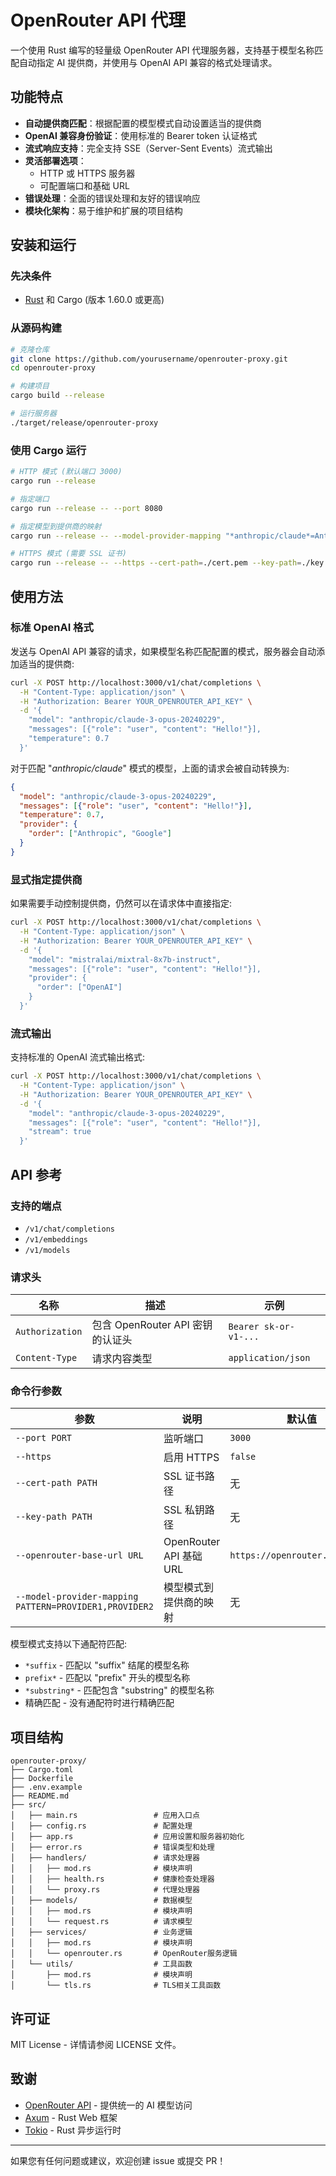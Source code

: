 # OpenRouter API 代理

一个使用 Rust 编写的轻量级 OpenRouter API 代理服务器，支持基于模型名称匹配自动指定 AI 提供商，并使用与 OpenAI API 兼容的格式处理请求。

## 功能特点

- **自动提供商匹配**：根据配置的模型模式自动设置适当的提供商
- **OpenAI 兼容身份验证**：使用标准的 Bearer token 认证格式
- **流式响应支持**：完全支持 SSE（Server-Sent Events）流式输出
- **灵活部署选项**：
  - HTTP 或 HTTPS 服务器
  - 可配置端口和基础 URL
- **错误处理**：全面的错误处理和友好的错误响应
- **模块化架构**：易于维护和扩展的项目结构

## 安装和运行

### 先决条件

- [Rust](https://www.rust-lang.org/tools/install) 和 Cargo (版本 1.60.0 或更高)

### 从源码构建

```bash
# 克隆仓库
git clone https://github.com/yourusername/openrouter-proxy.git
cd openrouter-proxy

# 构建项目
cargo build --release

# 运行服务器
./target/release/openrouter-proxy
```

### 使用 Cargo 运行

```bash
# HTTP 模式 (默认端口 3000)
cargo run --release

# 指定端口
cargo run --release -- --port 8080

# 指定模型到提供商的映射
cargo run --release -- --model-provider-mapping "*anthropic/claude*=Anthropic,Google" --model-provider-mapping "gpt-4=OpenAI"

# HTTPS 模式 (需要 SSL 证书)
cargo run --release -- --https --cert-path=./cert.pem --key-path=./key.pem
```

## 使用方法

### 标准 OpenAI 格式

发送与 OpenAI API 兼容的请求，如果模型名称匹配配置的模式，服务器会自动添加适当的提供商:

```bash
curl -X POST http://localhost:3000/v1/chat/completions \
  -H "Content-Type: application/json" \
  -H "Authorization: Bearer YOUR_OPENROUTER_API_KEY" \
  -d '{
    "model": "anthropic/claude-3-opus-20240229",
    "messages": [{"role": "user", "content": "Hello!"}],
    "temperature": 0.7
  }'
```

对于匹配 "*anthropic/claude*" 模式的模型，上面的请求会被自动转换为:

```json
{
  "model": "anthropic/claude-3-opus-20240229",
  "messages": [{"role": "user", "content": "Hello!"}],
  "temperature": 0.7,
  "provider": {
    "order": ["Anthropic", "Google"]
  }
}
```

### 显式指定提供商

如果需要手动控制提供商，仍然可以在请求体中直接指定:

```bash
curl -X POST http://localhost:3000/v1/chat/completions \
  -H "Content-Type: application/json" \
  -H "Authorization: Bearer YOUR_OPENROUTER_API_KEY" \
  -d '{
    "model": "mistralai/mixtral-8x7b-instruct",
    "messages": [{"role": "user", "content": "Hello!"}],
    "provider": {
      "order": ["OpenAI"]
    }
  }'
```

### 流式输出

支持标准的 OpenAI 流式输出格式:

```bash
curl -X POST http://localhost:3000/v1/chat/completions \
  -H "Content-Type: application/json" \
  -H "Authorization: Bearer YOUR_OPENROUTER_API_KEY" \
  -d '{
    "model": "anthropic/claude-3-opus-20240229",
    "messages": [{"role": "user", "content": "Hello!"}],
    "stream": true
  }'
```

## API 参考

### 支持的端点

- `/v1/chat/completions`
- `/v1/embeddings`
- `/v1/models`

### 请求头

| 名称 | 描述 | 示例 |
|---|---|---|
| `Authorization` | 包含 OpenRouter API 密钥的认证头 | `Bearer sk-or-v1-...` |
| `Content-Type` | 请求内容类型 | `application/json` |

### 命令行参数

| 参数 | 说明 | 默认值 |
|---|---|---|
| `--port PORT` | 监听端口 | `3000` |
| `--https` | 启用 HTTPS | `false` |
| `--cert-path PATH` | SSL 证书路径 | 无 |
| `--key-path PATH` | SSL 私钥路径 | 无 |
| `--openrouter-base-url URL` | OpenRouter API 基础 URL | `https://openrouter.ai/api/v1` |
| `--model-provider-mapping PATTERN=PROVIDER1,PROVIDER2` | 模型模式到提供商的映射 | 无 |

模型模式支持以下通配符匹配:
- `*suffix` - 匹配以 "suffix" 结尾的模型名称
- `prefix*` - 匹配以 "prefix" 开头的模型名称
- `*substring*` - 匹配包含 "substring" 的模型名称
- 精确匹配 - 没有通配符时进行精确匹配

## 项目结构

```
openrouter-proxy/
├── Cargo.toml
├── Dockerfile
├── .env.example
├── README.md
├── src/
│   ├── main.rs                 # 应用入口点
│   ├── config.rs               # 配置处理
│   ├── app.rs                  # 应用设置和服务器初始化
│   ├── error.rs                # 错误类型和处理
│   ├── handlers/               # 请求处理器
│   │   ├── mod.rs              # 模块声明
│   │   ├── health.rs           # 健康检查处理器
│   │   └── proxy.rs            # 代理处理器
│   ├── models/                 # 数据模型
│   │   ├── mod.rs              # 模块声明
│   │   └── request.rs          # 请求模型
│   ├── services/               # 业务逻辑
│   │   ├── mod.rs              # 模块声明
│   │   └── openrouter.rs       # OpenRouter服务逻辑
│   └── utils/                  # 工具函数
│       ├── mod.rs              # 模块声明
│       └── tls.rs              # TLS相关工具函数
```

## 许可证

MIT License - 详情请参阅 LICENSE 文件。

## 致谢

- [OpenRouter API](https://openrouter.ai/) - 提供统一的 AI 模型访问
- [Axum](https://github.com/tokio-rs/axum) - Rust Web 框架
- [Tokio](https://tokio.rs/) - Rust 异步运行时

---

如果您有任何问题或建议，欢迎创建 issue 或提交 PR！